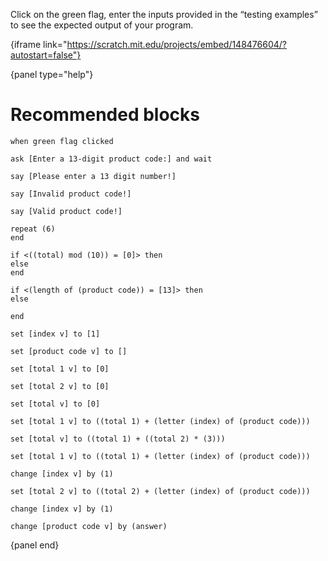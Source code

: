 Click on the green flag, enter the inputs provided in the “testing examples” to
see the expected output of your program.

{iframe link="https://scratch.mit.edu/projects/embed/148476604/?autostart=false"}

{panel type="help"}

# Recommended blocks

```scratch:split:random
when green flag clicked

ask [Enter a 13-digit product code:] and wait
```

```scratch:split:random
say [Please enter a 13 digit number!]

say [Invalid product code!]

say [Valid product code!]
```

```scratch:split:random
repeat (6)
end

if <((total) mod (10)) = [0]> then
else 
end

if <(length of (product code)) = [13]> then
else

end
```

```scratch:split:random
set [index v] to [1]

set [product code v] to []

set [total 1 v] to [0]

set [total 2 v] to [0]

set [total v] to [0]

set [total 1 v] to ((total 1) + (letter (index) of (product code)))

set [total v] to ((total 1) + ((total 2) * (3)))

set [total 1 v] to ((total 1) + (letter (index) of (product code)))

change [index v] by (1)

set [total 2 v] to ((total 2) + (letter (index) of (product code)))

change [index v] by (1)

change [product code v] by (answer)
```

{panel end}
